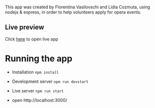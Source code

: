 This app was created by Florentina Vasilovschi and Lidia Cozmuta, using nodejs & espress, in order to help volunteers apply for opera events.



## Live preview
Click [here](https://florentinav.github.io/opera-volunteering/public/) to open live app



# Running the app
* Installation
`npm install`

* Development server
`npm run devstart`

* Live server
`npm run start`

* open http://localhost:3000/